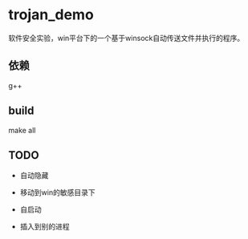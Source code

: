 trojan\_demo
===========

软件安全实验，win平台下的一个基于winsock自动传送文件并执行的程序。

依赖
----

g++

build
-----

make all

TODO
----

*   自动隐藏

*   移动到win的敏感目录下

*   自启动

*   插入到别的进程
